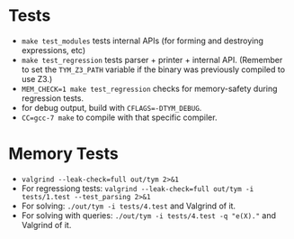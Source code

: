 # Tests
* `make test_modules` tests internal APIs (for forming and destroying expressions, etc)
* `make test_regression` tests parser + printer + internal API. (Remember to set the `TYM_Z3_PATH` variable if the binary was previously compiled to use Z3.)
* `MEM_CHECK=1 make test_regression` checks for memory-safety during regression tests.
* for debug output, build with `CFLAGS=-DTYM_DEBUG`.
* `CC=gcc-7 make` to compile with that specific compiler.

# Memory Tests
* `valgrind --leak-check=full out/tym 2>&1`
* For regressiong tests: `valgrind --leak-check=full out/tym -i tests/1.test --test_parsing 2>&1`
* For solving: `./out/tym -i tests/4.test` and Valgrind of it.
* For solving with queries: `./out/tym -i tests/4.test -q "e(X)."` and Valgrind of it.
